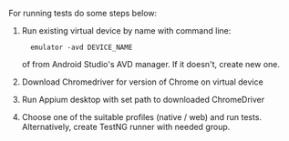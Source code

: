 For running tests do some steps below:

   1. Run existing virtual device by name with command line:

		    emulator -avd DEVICE_NAME

	  of from Android Studio's AVD manager. If it doesn't, create new one.

   2. Download Chromedriver for version of Chrome on virtual device

   3. Run Appium desktop with set path to downloaded ChromeDriver

   4. Choose one of the suitable profiles (native / web) and run tests.
   Alternatively, create TestNG runner with needed group.
     
